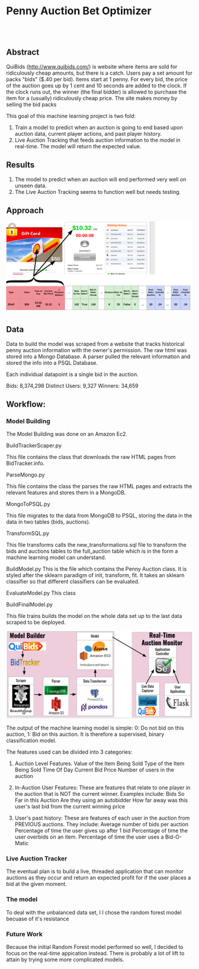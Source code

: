 # Penny Auction Bet Optimizer  
<br><br>
## Abstract

QuiBids (http://www.quibids.com/) is website where items are sold for ridiculously cheap amounts, but there is a catch.  Users pay a set amount for packs "bids" ($.40 per bid).  Items start at 1 penny.  For every bid, the price of the auction goes up by 1 cent and 10 seconds are added to the clock. If the clock runs out, the winner (the final bidder) is allowed to purchase the item for a (usually) ridiculously cheap price.  The site makes money by selling the bid packs

This goal of this machine learning project is two fold:

  1) Train a model to predict when an auction is going to end based upon auction data, current player actions, and past player history.
  2) Live Auction Tracking that feeds auction information to the model in real-time.  The model will return the expected value.
  
## Results

  1) The model to predict when an auction will end performed very well on unseen data. 
  2) The Live Auction Tracking seems to function well but needs testing.
  
## Approach

![image](https://github.com/pkgalea/PennyAuction/blob/master/images/auctionlevel.png)
  
## Data

Data to build the model was scraped from a website that tracks historical penny auction information with the owner's permission.  The raw html was stored into a Mongo Database.  A parser pulled the relevant information and stored the info into a PSQL Database.  

Each individual datapoint is a single bid in the auction. 

Bids: 8,374,298
Distinct Users: 9,327
Winners: 34,659

## Workflow:

### Model Building
The Model Building was done on an Amazon Ec2.

BuildTrackerScaper.py

This file contains the class that downloads the raw HTML pages from BidTracker.info.

ParseMongo.py

This file contains the class the parses the raw HTML pages and extracts the relevant features and stores them in a MongoDB.

MongoToPSQL.py

This file migrates to the data from MongoDB to PSQL, storing the data in the data in two tables (bids, auctions).

TransformSQL.py 

This file transforms calls the new_transformations.sql file to transform the bids and auctions tables to the full_auction table which is in the form a machine learning model can understand.

BuildModel.py
This is the file which contains the Penny Auction class.  It is styled after the sklearn paradigm of init, transform, fit.  It takes an sklearn classifier so that different classifiers can be evaluated.

EvaluateModel.py
This class 

BuildFinalModel.py

This file trains builds the model on the whole data set up to the last data scraped to be deployed.


![image](https://github.com/pkgalea/PennyAuction/blob/master/images/workflow.png)


The output of the machine learning model is simple:  0: Do not bid on this auction,  1: Bid on this auction.  It is therefore a supervised, binary classification model. 


The features used can be divided into 3 categories:

1) Auction Level Features.
       Value of the Item Being Sold
       Type of the Item Being Sold
       Time Of Day
       Current Bid Price
       Number of users in the auction
       
2) In-Auction User Features:
       These are features that relate to one player in the auction that is NOT the current winner.  Examples include:
       Bids So Far in this Auction
       Are they using an autobidder
       How far away was this user's last bid from the current winning price
 
3) User's past history:
       These are features of each user in the auction from PREVIOUS auctions.  They include:
       Average number of bids per auction
       Percentage of time the user gives up after 1 bid
       Percentage of time the user overbids on an item.
       Percentage of time the user uses a Bid-O-Matic
      


### Live Auction Tracker

The eventual plan is to build a live, threaded application that can monitor auctions as they occur and return an expected profit for if the user places a bid at the given moment. 


### The model

To deal with the unbalanced data set, I I chose the random forest model becuase of it's resistance

### Future Work

Because the initial Random Forest model performed so well, I decided to focus on the real-time appication instead.  There is probably a lot of lift to attain by trying some more complicated models.  


